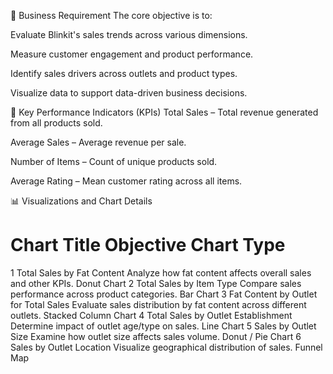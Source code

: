 🧾 Business Requirement
The core objective is to:

Evaluate Blinkit's sales trends across various dimensions.

Measure customer engagement and product performance.

Identify sales drivers across outlets and product types.

Visualize data to support data-driven business decisions.

📌 Key Performance Indicators (KPIs)
Total Sales – Total revenue generated from all products sold.

Average Sales – Average revenue per sale.

Number of Items – Count of unique products sold.

Average Rating – Mean customer rating across all items.

📊 Visualizations and Chart Details
#	Chart Title	Objective	Chart Type
1	Total Sales by Fat Content	Analyze how fat content affects overall sales and other KPIs.	Donut Chart
2	Total Sales by Item Type	Compare sales performance across product categories.	Bar Chart
3	Fat Content by Outlet for Total Sales	Evaluate sales distribution by fat content across different outlets.	Stacked Column Chart
4	Total Sales by Outlet Establishment	Determine impact of outlet age/type on sales.	Line Chart
5	Sales by Outlet Size	Examine how outlet size affects sales volume.	Donut / Pie Chart
6	Sales by Outlet Location	Visualize geographical distribution of sales.	Funnel Map
